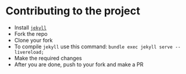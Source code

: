 # Contributing to the project

- Install [`jekyll`](https://jekyllrb.com/docs/installation/)
- Fork the repo
- Clone your fork
- To compile `jekyll` use this command: `bundle exec jekyll serve --livereload;`
- Make the required changes
- After you are done, push to your fork and make a PR